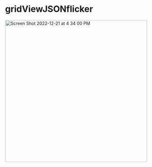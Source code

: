 # gridViewJSONflicker
<img width="461" alt="Screen Shot 2022-12-21 at 4 34 00 PM" src="https://user-images.githubusercontent.com/108828714/209006525-4c6f92da-c9aa-4cdc-be5c-c596af601e49.png">
